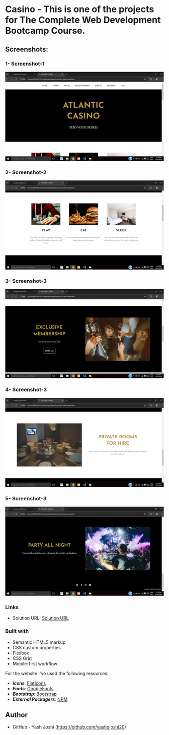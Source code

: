 # Casino - This is one of the projects for The Complete Web Development Bootcamp Course.

## Screenshots:
### 1- Screenshot-1
![](./Screenshots/Screenshot-1.PNG)

### 2- Screenshot-2
![](./Screenshots/Screenshot-2.PNG)

### 3- Screenshot-3
![](./Screenshots/Screenshot-3.PNG)

### 4- Screenshot-3
![](./Screenshots/Screenshot-4.PNG)

### 5- Screenshot-3
![](./Screenshots/Screenshot-5.PNG)


### Links

- Solution URL:  [Solution  URL](https://github.com/yashgjoshi20/Casino.git)

### Built with

- Semantic HTML5 markup
- CSS custom properties
- Flexbox
- CSS Grid
- Mobile-first workflow

For the website I've used the following resources:
* ***Icons***: [FlatIcons](https://www.flaticon.com/)
* ***Fonts***: [GoogleFonts](https://fonts.google.com/)
* ***Bootstrap***: [Bootstrap](https://getbootstrap.com/)
* ***External Packagers***: [NPM](https://www.npmjs.com/)

 ## Author

- GitHub - Yash Joshi (https://github.com/yashgjoshi20)
